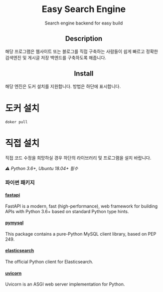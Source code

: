 <h1 align="center">Easy Search Engine</h1>
<p align="center">Search engine backend for easy build</p>

<h2 align="center">Description</h2>
해당 프로그램은 웹사이트 또는 블로그를 직접 구축하는 사람들이 쉽게 빠르고 정확한 검색엔진 및 게시글 저장 백엔드를 구축하도록 해줍니다. 

<h2 align="center">Install</h2>
해당 엔진은 도커 설치를 지원합니다. 방법은 하단에 표시합니다. 

# 도커 설치
```console
doker pull
```

# 직접 설치
직접 코드 수정을 희망하실 경우 하단의 라이브러리 및 프로그램을 설치 바랍니다. 

_⚠ Python 3.6+, Ubuntu 18.04+ 필수_



### 파이썬 패키지

#### [fastapi](https://pypi.org/project/fastapi/)
FastAPI is a modern, fast (high-performance), web framework for building APIs with Python 3.6+ based on standard Python type hints.

#### [pymysql](https://pypi.org/project/PyMySQL/)
This package contains a pure-Python MySQL client library, based on PEP 249.

#### [elasticsearch](https://pypi.org/project/elasticsearch/)
The official Python client for Elasticsearch.

#### [uvicorn](https://pypi.org/project/uvicorn/)
Uvicorn is an ASGI web server implementation for Python.


